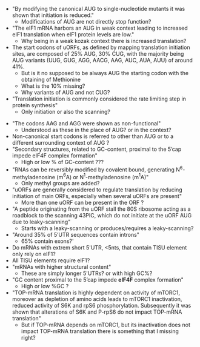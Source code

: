- "By modifying the canonical AUG to single-nucleotide mutants it was shown that initiation is reduced."
	- Modifications of AUG are not directly stop function?
- "The eIF1 mRNA harbors an AUG in weak context leading to increased eIF1 translation when eIF1 protein levels are low." 
	- Why being in a weak kozak context there is increased translation?
- The start codons of uORFs, as defined by mapping translation initiation sites, are composed of 25% AUG, 30% CUG, with the majority being AUG variants (UUG, GUG, AGG, AACG, AAG, AUC, AUA, AUU) of around 41%.
	- But is it no supposed to be always AUG the starting codon with the obtaining of Methionine
	- What is the 10% missing?
	- Why variants of AUG and not CUG? 
- "Translation initiation is commonly considered the rate limiting step in protein synthesis"
	* Only initiation or also the scanning?
* "The codons AAG and AGG were shown as non-functional"
	* Understood as these in the place of AUG? or in the context?
* Non-canonical start codons is referred to other than AUG or to a different surrounding context of AUG ? 
*  "Secondary structures, related to GC-content, proximal to the 5’cap impede eIF4F complex formation" 
	* High or low % of GC-content ???
* "RNAs can be reversibly modified by covalent bound, generating N$^6$-methyladenosine (m$^6$A) or N$^1$-methyladenosine (m$^1$A)"
	* Only methyl groups are added?
* "uORFs are generally considered to regulate translation by reducing initiation of main ORFs, especially when several uORFs are present"
	* More than one uORF can be present in the ORF ?
* "A peptide originating from the uORF stall the 80S ribosome acting as a roadblock to the scanning 43PIC, which do not initiate at the uORF AUG due to leaky-scanning"
	* Starts with a leaky-scanning or produces/requires a leaky-scanning?
* "Around 35% of 5’UTR sequences contain introns" 
	* 65% contain exons?'
* Do mRNAs with extrem short 5'UTR, <5nts, that contain TISU element only rely on eIF1?
* All TISU elements require eIF1?
* "mRNAs with higher structural content"
	* These are simply longer 5'UTRs? or with high GC%?
* "GC content proximal to the 5’cap impede **eIF4F** complex formation"
	* High or low %GC ?
* "TOP-mRNA translation is highly dependent on activity of mTORC1, moreover as depletion of amino acids leads to mTORC1 inactivation, reduced activity of S6K and rpS6 phosphorylation. Subsequently it was shown that alterations of S6K and P-rpS6 do not impact TOP-mRNA translation"
	* But if TOP-mRNA depends on mTORC1, but its inactivation does not impact TOP-mRNA translation there is something that I missing right? 